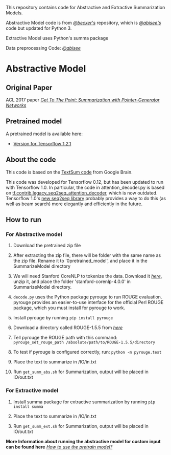 This repository contains code for Abstractive and Extractive Summarization Models.

Abstractive Model code is from *[@becxer's](https://github.com/becxer/pointer-generator/)* repository, which is *[@abisee's](https://github.com/abisee/pointer-generator/)* code but updated for Python 3.

Extractive Model uses Python's summa package

Data preprocessing Code: *[@abisee](https://github.com/abisee/cnn-dailymail)*

# Abstractive Model

## Original Paper
ACL 2017 paper *[Get To The Point: Summarization with Pointer-Generator Networks](https://arxiv.org/abs/1704.04368)*

## Pretrained model
A pretrained model is available here:
* [Version for Tensorflow 1.2.1](https://drive.google.com/file/d/0B7pQmm-OfDv7ZUhHZm9ZWEZidDg/view?usp=sharing)

## About the code
This code is based on the [TextSum code](https://github.com/tensorflow/models/tree/master/textsum) from Google Brain.

This code was developed for Tensorflow 0.12, but has been updated to run with Tensorflow 1.0.
In particular, the code in attention_decoder.py is based on [tf.contrib.legacy_seq2seq_attention_decoder](https://www.tensorflow.org/api_docs/python/tf/contrib/legacy_seq2seq/attention_decoder), which is now outdated.
Tensorflow 1.0's [new seq2seq library](https://www.tensorflow.org/api_guides/python/contrib.seq2seq#Attention) probably provides a way to do this (as well as beam search) more elegantly and efficiently in the future.

## How to run

### For Abstractive model

1. Download the pretrained zip file

2. After extracting the zip file, there will be folder with the same name as the zip file. Rename it to '0pretrained_model', and place it in the SummarizeModel directory

3. We will need Stanford CoreNLP to tokenize the data. Download it *[here](https://stanfordnlp.github.io/CoreNLP/)*, unzip it, and place the folder 'stanford-corenlp-4.0.0' in SummarizeModel directory.

4. `decode.py` uses the Python package pyrouge to run ROUGE evaluation. pyrouge provides an easier-to-use interface for the official Perl ROUGE package, which you must install for pyrouge to work.

5. Install pyrouge by running `pip install pyrouge`

6. Download a directory called ROUGE-1.5.5 from *[here](https://github.com/andersjo/pyrouge)*

7. Tell pyrouge the ROUGE path with this command: `pyrouge_set_rouge_path /absolute/path/to/ROUGE-1.5.5/directory`

8. To test if pyrouge is configured correctly, run: `python -m pyrouge.test`

10. Place the text to summarize in /IO/in.txt

11. Run `get_summ_abs.sh` for Summarization, output will be placed in IO/out.txt

### For Extractive model

1. Install summa package for extractive summarization by running `pip install summa`

2. Place the text to summarize in /IO/in.txt

3. Run `get_summ_ext.sh` for Summarization, output will be placed in IO/out.txt

**More Information about running the abstractive model for custom input can be found here** *[How to use the pretrain model?](https://github.com/abisee/pointer-generator/issues/77#issuecomment-367723906)*

